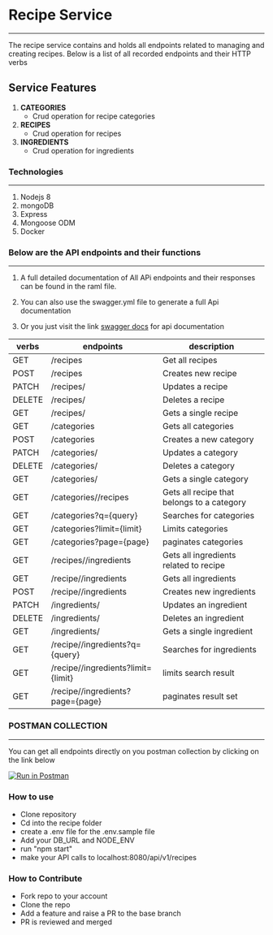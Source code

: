 # Recipe Service

-----

The recipe service contains and holds all endpoints related to managing and creating recipes. Below is a list of all recorded endpoints and their  HTTP verbs

## Service Features

1. **CATEGORIES**
    * Crud operation for recipe categories
1. **RECIPES**
    * Crud operation for recipes
1. **INGREDIENTS**
    * Crud operation for ingredients

### Technologies

-----

 1. Nodejs 8
 1. mongoDB
 1. Express
 1. Mongoose ODM
 1. Docker

### Below are the API endpoints and their functions

-----

1. A full detailed documentation of All APi endpoints and their responses can be found in the raml file. 

1. You can also use the swagger.yml file to generate a full Api documentation

1. Or you just visit the link [swagger docs](https://app.swaggerhub.com/apis/enahomurphy/the-social_recipe_api/v1) for api documentation

verbs  | endpoints | description
--     | --        | --
GET    | /recipes                    | Get all recipes
POST   | /recipes                    | Creates new recipe
PATCH  | /recipes/<id>              | Updates a recipe
DELETE | /recipes/<id>              | Deletes a recipe
GET    | /recipes/<id>              | Gets a single recipe
GET    | /categories                | Gets all categories
POST   | /categories                | Creates a new category
PATCH  | /categories/<id>           | Updates a category
DELETE | /categories/<id>           | Deletes a category
GET    | /categories/<id>           | Gets a single category
GET    | /categories/<id>/recipes   | Gets all recipe that belongs to a category
GET    | /categories?q={query}      | Searches for categories
GET    | /categories?limit={limit}  | Limits categories
GET    | /categories?page={page}    | paginates categories  
GET    | /recipes/<id>/ingredients  | Gets all ingredients related to recipe
GET    | /recipe/<id>/ingredients   | Gets all ingredients
POST   | /recipe/<id>/ingredients   | Creates new ingredients
PATCH  | /ingredients/<id>          | Updates an ingredient
DELETE | /ingredients/<id>          | Deletes an ingredient
GET    | /ingredients/<id>          | Gets a single ingredient
GET    | /recipe/<id>/ingredients?q={query} | Searches for ingredients
GET    |  /recipe/<id>/ingredients?limit={limit} | limits search result
GET    | /recipe/<id>/ingredients?page={page} | paginates result set


### POSTMAN COLLECTION

-----
You can get all endpoints directly on you postman collection by clicking on the link below

[![Run in Postman](https://run.pstmn.io/button.svg)](https://app.getpostman.com/run-collection/9ba34049f2e2545fa7bf)


### How to use

* Clone repository 
* Cd into the recipe folder
* create a .env file for the .env.sample file
* Add your DB_URL and NODE_ENV
* run "npm start"
* make your API calls to localhost:8080/api/v1/recipes

### How to Contribute

* Fork repo to your account
* Clone the repo
* Add a feature and raise a PR to  the base branch
* PR is reviewed and merged 